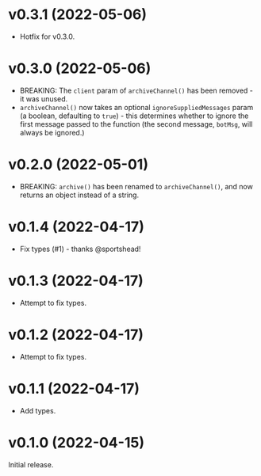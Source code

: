 # v0.3.1 (2022-05-06)

- Hotfix for v0.3.0.

# v0.3.0 (2022-05-06)

- BREAKING: The `client` param of `archiveChannel()` has been removed - it was unused.
- `archiveChannel()` now takes an optional `ignoreSuppliedMessages` param (a boolean, defaulting to `true`) - this determines whether to ignore the first message passed to the function (the second message, `botMsg`, will always be ignored.)

# v0.2.0 (2022-05-01)

- BREAKING: `archive()` has been renamed to `archiveChannel()`, and now returns an object instead of a string.

# v0.1.4 (2022-04-17)

- Fix types (#1) - thanks @sportshead!

# v0.1.3 (2022-04-17)

- Attempt to fix types.

# v0.1.2 (2022-04-17)

- Attempt to fix types.

# v0.1.1 (2022-04-17)

- Add types.

# v0.1.0 (2022-04-15)

Initial release.
